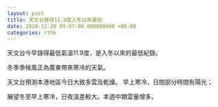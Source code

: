 ```yaml
---
layout: post
title: 天文台錄得11.9度入冬以來最低
date: 2020-12-20 09:07:09.000000000 +08:00
categories: rthk
---
```


天文台今早錄得最低氣溫11.9度，是入冬以來的最低紀錄。

冬季季候風正為廣東帶來寒冷的天氣。

天文台預測本港地區今日大致多雲及乾燥。 早上寒冷，日間部分時間有陽光；

展望冬至早上寒冷，日夜溫差較大。本週中期雲量增多。
